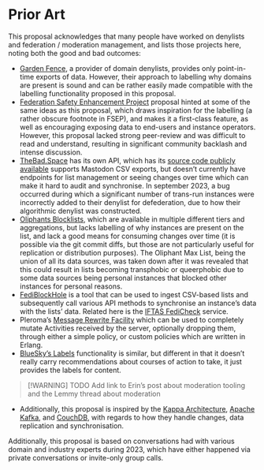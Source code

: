 # Prior Art

This proposal acknowledges that many people have worked on denylists and federation / moderation management, and lists those projects here, noting both the good and bad outcomes:

- [Garden Fence](https://gardenfence.github.io/), a provider of domain denylists, provides only point-in-time exports of data. However, their approach to labelling why domains are present is sound and can be rather easily made compatible with the labelling functionality proposed in this proposal.
- [Federation Safety Enhancement Project](https://docs.google.com/document/d/17YmAvRbk_wf6RhWhFbRya9SvUMpoY2s4ZRnt9bqLtwA/view) proposal hinted at some of the same ideas as this proposal, which draws inspiration for the labelling (a rather obscure footnote in FSEP), and makes it a first-class feature, as well as encouraging exposing data to end-users and instance operators. However, this proposal lacked strong peer-review and was difficult to read and understand, resulting in significant community backlash and intense discussion.
- [TheBad.Space](https://thebad.space/about) has its own API, which has its [source code publicly available](https://koodu.ubiqueros.com/are0h/TheBadSpace) supports Mastodon CSV exports, but doesn’t currently have endpoints for list management or seeing changes over time which can make it hard to audit and synchronise. In september 2023, a bug occurred during which a significant number of trans-run instances were incorrectly added to their denylist for defederation, due to how their algorithmic denylist was constructed.
- [Oliphants Blocklists](https://codeberg.org/oliphant/blocklists/src/branch/main/blocklists), which are available in multiple different tiers and aggregations, but lacks labelling of why instances are present on the list, and lack a good means for consuming changes over time (it is possible via the git commit diffs, but those are not particularly useful for replication or distribution purposes). The Oliphant Max List, being the union of all its data sources, was taken down after it was revealed that this could result in lists becoming transphobic or queerphobic due to some data sources being personal instances that blocked other instances for personal reasons.
- [FediBlockHole](https://github.com/eigenmagic/fediblockhole) is a tool that can be used to ingest CSV-based lists and subsequently call various API methods to synchronise an instance’s data with the lists’ data. Related here is the [IFTAS FediCheck](https://about.iftas.org/activities/moderation-as-a-service/fedicheck/) service.
- Pleroma’s [Message Rewrite Facility](https://docs-develop.pleroma.social/backend/configuration/mrf/) which can be used to completely mutate Activities received by the server, optionally dropping them, through either a simple policy, or custom policies which are written in Erlang.
- [BlueSky’s Labels](https://blueskyweb.xyz/blog/4-13-2023-moderation) functionality is similar, but different in that it doesn’t really carry recommendations about courses of action to take, it just provides the labels for content.

> [!WARNING] TODO
> Add link to Erin’s post about moderation tooling and the Lemmy thread about moderation

- Additionally, this proposal is inspired by the [Kappa Architecture](https://milinda.pathirage.org/kappa-architecture.com/), [Apache Kafka](https://kafka.apache.org/), and [CouchDB](https://couchdb.apache.org/), with regards to how they handle changes, data replication and synchronisation.

Additionally, this proposal is based on conversations had with various domain and industry experts during 2023, which have either happened via private conversations or invite-only group calls.
